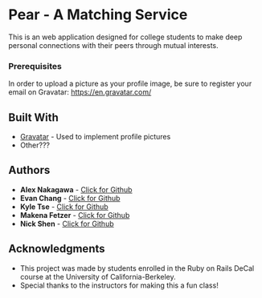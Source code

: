# Pear - A Matching Service

This is an web application designed for college students to make deep personal connections with their peers through mutual interests.

### Prerequisites

In order to upload a picture as your profile image, be sure to register your email on Gravatar: https://en.gravatar.com/


## Built With

* [Gravatar](https://en.gravatar.com/) - Used to implement profile pictures
* Other???

## Authors

* **Alex Nakagawa** - [Click for Github](https://github.com/alexnakagawa3)
* **Evan Chang** - [Click for Github](https://github.com/pkmnfreak)
* **Kyle Tse** - [Click for Github](https://github.com/tsekylekobie)
* **Makena Fetzer** - [Click for Github](https://github.com/makenafetzer)
* **Nick Shen** - [Click for Github](https://github.com/nickshen)

## Acknowledgments

* This project was made by students enrolled in the Ruby on Rails DeCal course at the University of California-Berkeley.
* Special thanks to the instructors for making this a fun class!